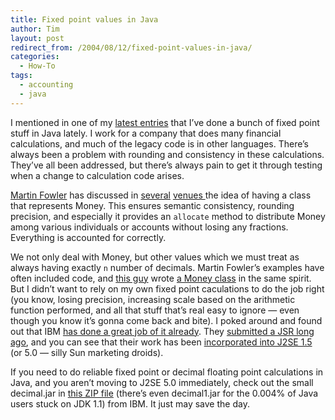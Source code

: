 ```yaml
---
title: Fixed point values in Java
author: Tim
layout: post
redirect_from: /2004/08/12/fixed-point-values-in-java/
categories:
  - How-To
tags:
  - accounting
  - java
---
```

I mentioned in one of my [latest entries][1] that I&#8217;ve done a bunch of fixed point stuff in Java lately. I work for a company that does many financial calculations, and much of the legacy code is in other languages. There&#8217;s always been a problem with rounding and consistency in these calculations. They&#8217;ve all been addressed, but there&#8217;s always pain to get it through testing when a change to calculation code arises.

[Martin Fowler][2] has discussed in [several][3] [venues ][4]the idea of having a class that represents Money. This ensures semantic consistency, rounding precision, and especially it provides an `allocate` method to distribute Money among various individuals or accounts without losing any fractions. Everything is accounted for correctly.

We not only deal with Money, but other values which we must treat as always having exactly `n` number of decimals. Martin Fowler&#8217;s examples have often included code, and [this guy][5] wrote [a Money class][6] in the same spirit. But I didn&#8217;t want to rely on my own fixed point caculations to do the job right (you know, losing precision, increasing scale based on the arithmetic function performed, and all that stuff that&#8217;s real easy to ignore — even though you know it&#8217;s gonna come back and bite). I poked around and found out that IBM [has done a great job of it already][7]. They [submitted a JSR long ago][8], and you can see that their work has been [incorporated into J2SE 1.5][9] (or 5.0 — silly Sun marketing droids).

If you need to do reliable fixed point or decimal floating point calculations in Java, and you aren&#8217;t moving to J2SE 5.0 immediately, check out the small decimal.jar in [this ZIP file][10] (there&#8217;s even decimal1.jar for the 0.004% of Java users stuck on JDK 1.1) from IBM. It just may save the day.

 [1]: http://timshadel.com/blog/2004/08/10/1092190000000.html
 [2]: http://www.martinfowler.com
 [3]: http://www.martinfowler.com/eaaCatalog/money.html "Patterns of Enterprise Architecture Catalog: Money"
 [4]: http://www.martinfowler.com/ieeeSoftware/whenType.pdf "IEEE Software Jan/Feb 2003: When to Make a Type"
 [5]: http://members.shaw.ca/jagarnett/
 [6]: http://members.shaw.ca/jagarnett/Files/Money_java.html
 [7]: http://www2.hursley.ibm.com/decimalj/ "Decimal arithmetic for Java"
 [8]: http://www.jcp.org/en/jsr/detail?id=13 "JSR 13: Decimal Arithmetic Enhancement"
 [9]: http://java.sun.com/j2se/1.5.0/docs/api/java/math/BigDecimal.html "Class BigDecimal"
 [10]: http://timshadel.com/wp-content/uploads/2004/08/decimal.zip "Decimal package (decimal.zip)"
